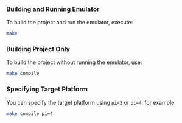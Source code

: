 ### Building and Running Emulator

To build the project and run the emulator, execute:

```bash
make
```

### Building Project Only

To build the project without running the emulator, use:

```bash
make compile
```

### Specifying Target Platform

You can specify the target platform using `pi=3` or `pi=4`, for example:

```bash
make compile pi=4
```
